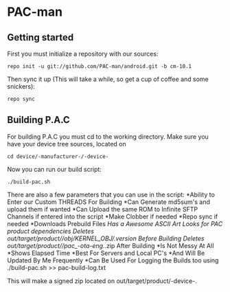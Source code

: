 PAC-man
===============

Getting started
---------------
First you must initialize a repository with our sources:

    repo init -u git://github.com/PAC-man/android.git -b cm-10.1

Then sync it up (This will take a while, so get a cup of coffee and some snickers):

    repo sync


Building P.A.C
------------------------

For building P.A.C you must cd to the working directory.
Make sure you have your device tree sources, located on

    cd device/-manufacturer-/-device-

Now you can run our build script:

    ./build-pac.sh


There are also a few parameters that you can use in the script:
*Ability to Enter our Custom THREADS For Building
*Can Generate md5sum's and upload them if wanted
*Can Upload the same ROM to Infinite SFTP Channels if entered into the script
*Make Clobber if needed
*Repo sync if needed
*Downloads Prebuild Files
*Has a Awesome ASCII Art
*Looks for PAC product dependencies
*Deletes out/target/product/*/obj/KERNEL_OBJ/.version Before Building
*Deletes out/target/product/*/pac_*-ota-eng.*.zip After Building
*Is Not Messy At All
*Shows Elapsed Time
*Best For Servers and Local PC's
*And Will Be Updated By Me Frequently
*Can Be Used For Logging the Builds too using ./build-pac.sh >> pac-build-log.txt


This will make a signed zip located on out/target/product/-device-.

